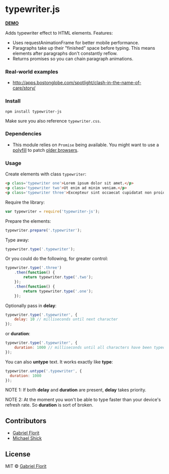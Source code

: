 # typewriter.js

**[DEMO](http://gabrielflorit.github.io/typewriter-js/)**

Adds typewriter effect to HTML elements. Features:

- Uses requestAnimationFrame for better mobile performance.
- Paragraphs take up their "finished" space before typing. This means elements after paragraphs don't constantly reflow.
- Returns promises so you can chain paragraph animations.

### Real-world examples

- http://apps.bostonglobe.com/spotlight/clash-in-the-name-of-care/story/

### Install

`npm install typewriter-js`

Make sure you also reference `typewriter.css`.

### Dependencies

- This module relies on `Promise` being available. You might want to use a [polyfill](https://github.com/stefanpenner/es6-promise) to patch [older browsers](http://caniuse.com/#search=promise).

### Usage

Create elements with class `typewriter`:

``` html
<p class='typewriter one'>Lorem ipsum dolor sit amet.</p>
<p class='typewriter two'>Ut enim ad minim veniam.</p>
<p class='typewriter three'>Excepteur sint occaecat cupidatat non proident.</p>
```


Require the library:

``` javascript
var typewriter = require('typewriter-js');
```

Prepare the elements:

``` javascript
typewriter.prepare('.typewriter');
```

Type away:

``` javascript
typewriter.type('.typewriter');
```

Or you could do the following, for greater control:

``` javascript
typewriter.type('.three')
	.then(function() {
		return typewriter.type('.two');
	});
	.then(function() {
		return typewriter.type('.one');
	});
```

Optionally pass in **delay**:

``` javascript
typewriter.type('.typewriter', {
	delay: 10 // milliseconds until next character
});
```

or **duration**:

``` javascript
typewriter.type('.typewriter', {
	duration: 1000 // milliseconds until all characters have been typed
});
```

You can also **untype** text. It works exactly like **type**:

``` javascript
typewriter.untype('.typewriter', {
  duration: 1000
});
```

NOTE 1: If both **delay** and **duration** are present, **delay** takes priority.

NOTE 2: At the moment you won't be able to type faster than your device's refresh rate. So **duration** is sort of broken.

## Contributors

- [Gabriel Florit](https://gabrielflorit.github.io)
- [Michael Shick](https://github.com/mshick)

## License

MIT © [Gabriel Florit](http://gabrielflorit.github.io)
